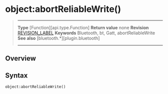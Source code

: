 # object:abortReliableWrite()

> --------------------- ------------------------------------------------------------------------------------------
> __Type__              [Function][api.type.Function]
> __Return value__      none
> __Revision__          [REVISION_LABEL](REVISION_URL)
> __Keywords__          Bluetooth, bt, Gatt, abortReliableWrite
> __See also__          [bluetooth.*][plugin.bluetooth]
> --------------------- ------------------------------------------------------------------------------------------

## Overview

## Syntax

	object:abortReliableWrite()
